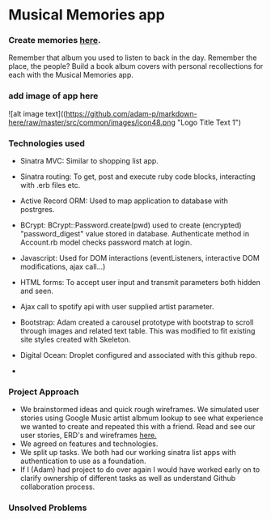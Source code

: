 # Musical Memories app

### Create memories [here](http://45.55.238.138/).
Remember that album you used to listen to back in the day. Remember the place, the people? Build a book album covers with personal recollections for each with the Musical Memories app.

### add image of app here
![alt image text]((https://github.com/adam-p/markdown-here/raw/master/src/common/images/icon48.png "Logo Title Text 1")

### Technologies used
* Sinatra MVC: Similar to shopping list app.
* Sinatra routing: To get, post and execute ruby code blocks, interacting with .erb files etc.
* Active Record ORM: Used to map application to database with postrgres.
* BCrypt: BCrypt::Password.create(pwd) used to create (encrypted) "password_digest" value stored in database. Authenticate method in Account.rb model checks password match at login.
* Javascript: Used for DOM interactions (eventListeners, interactive DOM modifications, ajax call...)
* HTML forms: To accept user input and transmit parameters both hidden and seen.
* Ajax call to spotify api with user supplied artist parameter.
* Bootstrap: Adam created a carousel prototype with bootstrap to scroll through images and related text table. This was modified to fit existing site styles created with Skeleton.
* Digital Ocean: Droplet configured and associated with this github repo.


*
### Project Approach

* We brainstormed ideas and quick rough wireframes. We simulated user stories using Google Music artist albmum lookup to see what experience we wanted to create and repeated this with a friend. Read and see our user stories, ERD's and  wireframes [here.](https://docs.google.com/presentation/d/1ZhfC3Cqa7CvaiTzcQUD2xVrAqudT6L4q1gGsjzXPHWE/edit#slide=id.g74d139cf2_0_34)
* We agreed on features and technologies.
* We split up tasks. We both had our working sinatra list apps with authentication to use as a foundation.
* If I (Adam) had project to do over again I would have worked early on to clarify ownership of different tasks as well as understand Github collaboration process.

### Unsolved Problems
